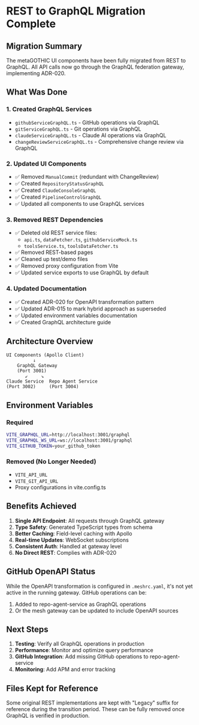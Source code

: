 # REST to GraphQL Migration Complete

## Migration Summary

The metaGOTHIC UI components have been fully migrated from REST to GraphQL. All API calls now go through the GraphQL federation gateway, implementing ADR-020.

## What Was Done

### 1. Created GraphQL Services
- `githubServiceGraphQL.ts` - GitHub operations via GraphQL
- `gitServiceGraphQL.ts` - Git operations via GraphQL  
- `claudeServiceGraphQL.ts` - Claude AI operations via GraphQL
- `changeReviewServiceGraphQL.ts` - Comprehensive change review via GraphQL

### 2. Updated UI Components
- ✅ Removed `ManualCommit` (redundant with ChangeReview)
- ✅ Created `RepositoryStatusGraphQL` 
- ✅ Created `ClaudeConsoleGraphQL`
- ✅ Created `PipelineControlGraphQL`
- ✅ Updated all components to use GraphQL services

### 3. Removed REST Dependencies
- ✅ Deleted old REST service files:
  - `api.ts`, `dataFetcher.ts`, `githubServiceMock.ts`
  - `toolsService.ts`, `toolsDataFetcher.ts`
- ✅ Removed REST-based pages
- ✅ Cleaned up test/demo files
- ✅ Removed proxy configuration from Vite
- ✅ Updated service exports to use GraphQL by default

### 4. Updated Documentation
- ✅ Created ADR-020 for OpenAPI transformation pattern
- ✅ Updated ADR-015 to mark hybrid approach as superseded
- ✅ Updated environment variables documentation
- ✅ Created GraphQL architecture guide

## Architecture Overview

```
UI Components (Apollo Client)
          ↓
    GraphQL Gateway
    (Port 3001)
       ↙     ↘
Claude Service  Repo Agent Service
(Port 3002)     (Port 3004)
```

## Environment Variables

### Required
```bash
VITE_GRAPHQL_URL=http://localhost:3001/graphql
VITE_GRAPHQL_WS_URL=ws://localhost:3001/graphql
VITE_GITHUB_TOKEN=your_github_token
```

### Removed (No Longer Needed)
- `VITE_API_URL`
- `VITE_GIT_API_URL`
- Proxy configurations in vite.config.ts

## Benefits Achieved

1. **Single API Endpoint**: All requests through GraphQL gateway
2. **Type Safety**: Generated TypeScript types from schema
3. **Better Caching**: Field-level caching with Apollo
4. **Real-time Updates**: WebSocket subscriptions
5. **Consistent Auth**: Handled at gateway level
6. **No Direct REST**: Complies with ADR-020

## GitHub OpenAPI Status

While the OpenAPI transformation is configured in `.meshrc.yaml`, it's not yet active in the running gateway. GitHub operations can be:
1. Added to repo-agent-service as GraphQL operations
2. Or the mesh gateway can be updated to include OpenAPI sources

## Next Steps

1. **Testing**: Verify all GraphQL operations in production
2. **Performance**: Monitor and optimize query performance
3. **GitHub Integration**: Add missing GitHub operations to repo-agent-service
4. **Monitoring**: Add APM and error tracking

## Files Kept for Reference

Some original REST implementations are kept with "Legacy" suffix for reference during the transition period. These can be fully removed once GraphQL is verified in production.